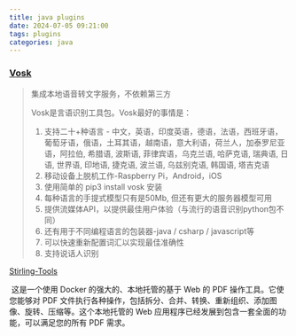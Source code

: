 ```yaml
---
title: java plugins
date: 2024-07-05 09:21:00
tags: plugins
categories: java
---
```




### [Vosk](https://alphacephei.com/vosk/install)

> 集成本地语音转文字服务，不依赖第三方
>
> Vosk是言语识别工具包。Vosk最好的事情是：
>
> 1. 支持二十+种语言 - 中文，英语，印度英语，德语，法语，西班牙语，葡萄牙语，俄语，土耳其语，越南语，意大利语，荷兰人，加泰罗尼亚语，阿拉伯, 希腊语, 波斯语, 菲律宾语，乌克兰语, 哈萨克语, 瑞典语, 日语, 世界语, 印地语, 捷克语, 波兰语, 乌兹别克语, 韩国语, 塔吉克语
> 2. 移动设备上脱机工作-Raspberry Pi，Android，iOS
> 3. 使用简单的 pip3 install vosk 安装
> 4. 每种语言的手提式模型只有是50Mb, 但还有更大的服务器模型可用
> 5. 提供流媒体API，以提供最佳用户体验（与流行的语音识别python包不同）
> 6. 还有用于不同编程语言的包装器-java / csharp / javascript等
> 7. 可以快速重新配置词汇以实现最佳准确性
> 8. 支持说话人识别

[Stirling-Tools](https://github.com/Stirling-Tools/Stirling-PDF)

​	这是一个使用 Docker 的强大的、本地托管的基于 Web 的 PDF 操作工具。它使您能够对 PDF 文件执行各种操作，包括拆分、合并、转换、重新组织、添加图像、旋转、压缩等。这个本地托管的 Web 应用程序已经发展到包含一套全面的功能，可以满足您的所有 PDF 需求。